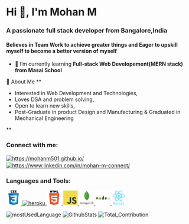 
<h1 align="left">Hi 👋, I'm Mohan M</h1>
<h3 align="left">A passionate full stack developer from Bangalore,India</h3>
<h4>Believes in Team Work to achieve greater things and Eager to upskill myself to become a better version of myself</h4>


-   🌱 I’m currently learning **Full-stack Web Developement(MERN stack) from Masai School**

💬 About Me ** 

<ul>
 <li>Interested in Web Development and Technologies,</li>
 <li>Loves DSA and problem solving,</li> 
 <li>Open to learn new skills,</li>
 <li>Post-Graduate in product Design and Manufacturing & Graduated in Mechanical Engineering</li>
</ul>
 **



<h3 align="left">Connect with me:</h3>
<p align="left">
<a href="https://dev.to/https://mohanm501.github.io/" target="blank"><img align="center" src="https://img.icons8.com/external-kiranshastry-gradient-kiranshastry/344/external-portfolio-banking-and-finance-kiranshastry-gradient-kiranshastry.png" alt="https://mohanm501.github.io/" height="30" width="40" /></a>
<a href="www.linkedin.com/in/mohan-m-connect/" target="blank"><img align="center" src="https://raw.githubusercontent.com/rahuldkjain/github-profile-readme-generator/master/src/images/icons/Social/linked-in-alt.svg" alt="https://www.linkedin.com/in/mohan-m-connect/" height="30" width="40" /></a>
</p>

<h3 align="left">Languages and Tools:</h3>
<p align="left"> <a href="https://www.w3schools.com/css/" target="_blank" rel="noreferrer"> <img src="https://raw.githubusercontent.com/devicons/devicon/master/icons/css3/css3-original-wordmark.svg" alt="css3" width="40" height="40"/> </a> <a href="https://heroku.com" target="_blank" rel="noreferrer"> <img src="https://www.vectorlogo.zone/logos/heroku/heroku-icon.svg" alt="heroku" width="40" height="40"/> </a> <a href="https://www.w3.org/html/" target="_blank" rel="noreferrer"> <img src="https://raw.githubusercontent.com/devicons/devicon/master/icons/html5/html5-original-wordmark.svg" alt="html5" width="40" height="40"/> </a> <a href="https://developer.mozilla.org/en-US/docs/Web/JavaScript" target="_blank" rel="noreferrer"> <img src="https://raw.githubusercontent.com/devicons/devicon/master/icons/javascript/javascript-original.svg" alt="javascript" width="40" height="40"/> </a> <a href="https://www.mongodb.com/" target="_blank" rel="noreferrer"> <img src="https://raw.githubusercontent.com/devicons/devicon/master/icons/mongodb/mongodb-original-wordmark.svg" alt="mongodb" width="40" height="40"/> </a> <a href="https://nodejs.org" target="_blank" rel="noreferrer"> <img src="https://raw.githubusercontent.com/devicons/devicon/master/icons/nodejs/nodejs-original-wordmark.svg" alt="nodejs" width="40" height="40"/> </a> <a href="https://reactjs.org/" target="_blank" rel="noreferrer"> <img src="https://raw.githubusercontent.com/devicons/devicon/master/icons/react/react-original-wordmark.svg" alt="react" width="40" height="40"/> </a> </p>




<img src="https://github-readme-stats.vercel.app/api/top-langs/?username=MohanM501&theme=dark&hide_border=true&include_all_commits=true&count_private=true&layout=compact" alt="mostUsedLanguage" />
<img src="https://github-readme-stats.vercel.app/api?username=MohanM501&theme=dark&hide_border=true&include_all_commits=true&count_private=true" alt="GithubStats"/>
<img src="https://github-readme-streak-stats.herokuapp.com/?user=MohanM501&theme=dark&hide_border=true" alt="Total_Contribution"/>




